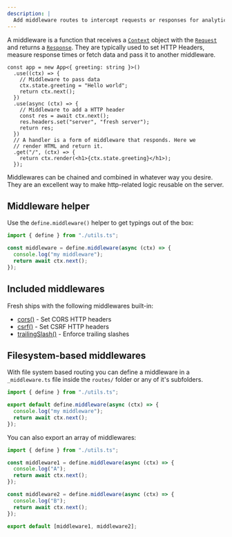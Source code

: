 ```yaml
---
description: |
  Add middleware routes to intercept requests or responses for analytics purposes, access control, or anything else.
---
```


A middleware is a function that receives a [`Context`](/docs/concepts/context)
object with the
[`Request`](https://developer.mozilla.org/en-US/docs/Web/API/Request) and
returns a
[`Response`](https://developer.mozilla.org/en-US/docs/Web/API/Response). They
are typically used to set HTTP Headers, measure response times or fetch data and
pass it to another middleware.

```tsx main.ts
const app = new App<{ greeting: string }>()
  .use((ctx) => {
    // Middleware to pass data
    ctx.state.greeting = "Hello world";
    return ctx.next();
  })
  .use(async (ctx) => {
    // Middleware to add a HTTP header
    const res = await ctx.next();
    res.headers.set("server", "fresh server");
    return res;
  })
  // A handler is a form of middleware that responds. Here we
  // render HTML and return it.
  .get("/", (ctx) => {
    return ctx.render(<h1>{ctx.state.greeting}</h1>);
  });
```

Middlewares can be chained and combined in whatever way you desire. They are an
excellent way to make http-related logic reusable on the server.

## Middleware helper

Use the `define.middleware()` helper to get typings out of the box:

```ts middleware/my-middleware.ts
import { define } from "./utils.ts";

const middleware = define.middleware(async (ctx) => {
  console.log("my middleware");
  return await ctx.next();
});
```

## Included middlewares

Fresh ships with the following middlewares built-in:

- [cors()](/docs/plugins/cors) - Set CORS HTTP headers
- [csrf()](/docs/plugins/cors) - Set CSRF HTTP headers
- [trailingSlash()](/docs/plugins/trailing-slashes) - Enforce trailing slashes

## Filesystem-based middlewares

With file system based routing you can define a middleware in a `_middleware.ts`
file inside the `routes/` folder or any of it's subfolders.

```ts routes/foo/_middleware.ts
import { define } from "./utils.ts";

export default define.middleware(async (ctx) => {
  console.log("my middleware");
  return await ctx.next();
});
```

You can also export an array of middlewares:

```ts routes/foo/_middleware.ts
import { define } from "./utils.ts";

const middleware1 = define.middleware(async (ctx) => {
  console.log("A");
  return await ctx.next();
});

const middleware2 = define.middleware(async (ctx) => {
  console.log("B");
  return await ctx.next();
});

export default [middleware1, middleware2];
```
